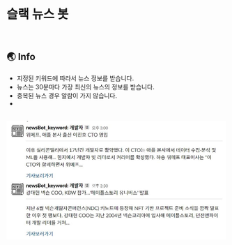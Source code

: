 # **슬랙 뉴스 봇**

<br/>

## 🌏 Info

- 지정된 키워드에 따라서 뉴스 정보를 받습니다.
- 뉴스는 30분마다 가장 최신의 뉴스의 정보를 받습니다.
- 중복된 뉴스 경우 알람이 가지 않습니다.
- 

<br/>

<img src="assets/news_slack1.png" width="600">
